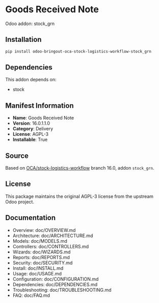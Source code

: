 # Goods Received Note

Odoo addon: stock_grn

## Installation

```bash
pip install odoo-bringout-oca-stock-logistics-workflow-stock_grn
```

## Dependencies

This addon depends on:
- stock

## Manifest Information

- **Name**: Goods Received Note
- **Version**: 16.0.1.1.0
- **Category**: Delivery
- **License**: AGPL-3
- **Installable**: True

## Source

Based on [OCA/stock-logistics-workflow](https://github.com/OCA/stock-logistics-workflow) branch 16.0, addon `stock_grn`.

## License

This package maintains the original AGPL-3 license from the upstream Odoo project.

## Documentation

- Overview: doc/OVERVIEW.md
- Architecture: doc/ARCHITECTURE.md
- Models: doc/MODELS.md
- Controllers: doc/CONTROLLERS.md
- Wizards: doc/WIZARDS.md
- Reports: doc/REPORTS.md
- Security: doc/SECURITY.md
- Install: doc/INSTALL.md
- Usage: doc/USAGE.md
- Configuration: doc/CONFIGURATION.md
- Dependencies: doc/DEPENDENCIES.md
- Troubleshooting: doc/TROUBLESHOOTING.md
- FAQ: doc/FAQ.md
